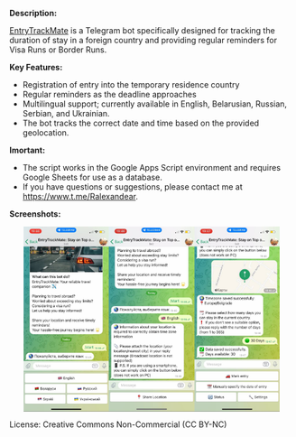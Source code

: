 **Description:**

<a href="https://www.t.me/VisarunNotifierBot">EntryTrackMate</a> is a Telegram bot specifically designed for tracking the duration of stay in a foreign country and providing regular reminders for Visa Runs or Border Runs.

**Key Features:**

- Registration of entry into the temporary residence country
- Regular reminders as the deadline approaches
- Multilingual support; currently available in English, Belarusian, Russian, Serbian, and Ukrainian.
- The bot tracks the correct date and time based on the provided geolocation.

**Imortant:**

- The script works in the Google Apps Script environment and requires Google Sheets for use as a database.
- If you have questions or suggestions, please contact me at https://www.t.me/Ralexandear.

**Screenshots:**
<div style="display: flex; justify-content: center;">
  <img src="https://github.com/Ralexandear/EntryTrackMate/blob/main/screenshots/1.jpg" width="30%">
  <img src="https://github.com/Ralexandear/EntryTrackMate/blob/main/screenshots/2.jpg" width="30%">
  <img src="https://github.com/Ralexandear/EntryTrackMate/blob/main/screenshots/3.jpg" width="30%">
</div>

License: Creative Commons Non-Commercial (CC BY-NC)
